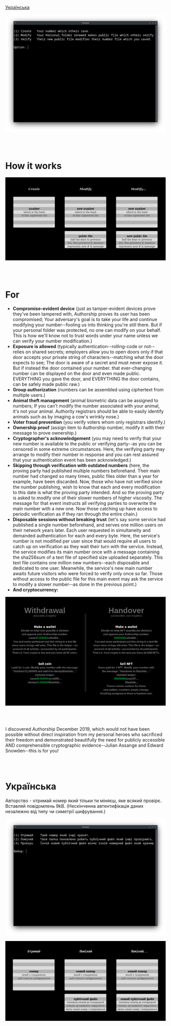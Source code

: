 [Українська](https://github.com/compromise-evident/Authorship?tab=readme-ov-file#%D1%83%D0%BA%D1%80%D0%B0%D1%97%D0%BD%D1%81%D1%8C%D0%BA%D0%B0)

<p align="center">
  <img src="https://raw.githubusercontent.com/compromise-evident/Authorship/main/Other/Terminal_b6e7d0b94e8652503f1473d66d8d3e5c.png">
</p>

<br>
<br>

# How it works

<p align="center">
  <img src="https://raw.githubusercontent.com/compromise-evident/Authorship/main/Other/Main_documentation_0a878afe498b75626e44128422076c2c.png">
</p>

<br>
<br>

# For

*   **Compromise-evident device**
    (just as tamper-evident devices prove they've
    been tampered with, Authorship proves its user
    has been compromised; Your adversary's goal is
    to take your life and continue modifying
    your number--fooling us into thinking you're
    still there. But if your personal folder
    was protected, no one can modify on your behalf.
    This is how we'll know not to
    trust words under your name
    unless we can verify your
    number modification.)
*   **Exposure is allowed**
    (typically authentication--rolling-code or not--relies
    on shared secrets; employers allow you to
    open doors only if that door accepts your
    private string of characters--matching what the
    door expects to see; The door is aware of a secret
    and must never expose it. But if instead the door
    contained your number. that ever-changing number
    can be displayed on the door and even made public.
    EVERYTHING you gave the door, and EVERYTHING the
    door contains, can be safely made public raw.)
*   **Group authorization**
    (numbers can be assembled using ciphertext from multiple users.)
*   **Animal theft management**
    (animal biometric data can be assigned to numbers; If you can't modify the
    number associated with your animal, it's not your animal. Authority registrars should be able to
    easily identify animals such as by imaging a cow's wrinkly nose.)
*   **Voter fraud prevention**
    (you verify voters whom only registrars identify.)
*   **Ownership proof**
    (assign item to Authorship number, modify it with their message to prove ownership.)
*   **Cryptographer's acknowledgement**
    (you may need to verify that your new number
    is available to the public or verifying party--as you can be censored in some
    extreme circumstances. Here, the verifying party may arrange to modify their
    number in response and you can rest assured that your authentication
    event has been acknowledged.)
*   **Skipping through verification with outdated numbers**
    (here, the proving
    party had published multiple numbers beforehand. Their main number had changed
    so many times, public files older than a year for example, have been discarded.
    Now, those who have not verified since the number publishing, wish to know that
    each and every modification to this date is what the proving party intended.
    And so the proving party is asked to modify one of their slower numbers of
    higher viscosity. The message for that event instructs all verifying parties
    to overwrite the main number with a new one. Now those catching up have access
    to periodic verification as if they ran through the entire chain.)
*   **Disposable sessions without breaking trust**
    (let's say some service had
    published a single number beforehand, and serves one million users on their
    network years later. Each user requested in simultaneity and demanded
    authentication for each and every byte. Here, the service's number is not
    modified per user since that would require all users to catch up on verification
    as they wait their turn with the service. Instead, the service modifies its main
    number once with a message containing the sha256sum of a text file of specified
    size uploaded separately. This text file contains one million new
    numbers--each disposable and dedicated to one user. Meanwhile, the service's
    new main number awaits future visitors who were forced to verify only once so far.
    Those without access to the public file for this main event may ask the service
    to modify a slower number--as done in the previous point.)
*   **And cryptocurrency:**

<p align="center">
  <img src="https://raw.githubusercontent.com/compromise-evident/Authorship/main/Other/Cryptocurrency_81045ad8faed316fba71a14666de0565.png">
</p>

<br>
<br>

I discovered Authorship December 2019, which would not have been possible without
direct inspiration from my personal heroes who sacrificed their freedom and
demonstrated beautifully the need for publicly accessible AND comprehensible cryptographic
evidence--Julian Assange and Edward Snowden--this is for you!

<br>
<br>

# Українська

Авторство - отримай номер який тільки ти міняєш, яке всякий провірє.
Вставляй повідомлень 9kB.
(Нескінченна автентифікація даних незалежно від типу чи симетрії шифрування.)

<p align="center">
  <img src="https://raw.githubusercontent.com/compromise-evident/Authorship/main/Other/Terminal_Ukrainian_254f5a6cb571c2d5f9bf88807b82c96e.png">
</p>

<p align="center">
  <img src="https://raw.githubusercontent.com/compromise-evident/Authorship/main/Other/Main_Ukrainian_b89cb562bcf89abc742ccc0ef8f0ccda.png">
</p>
